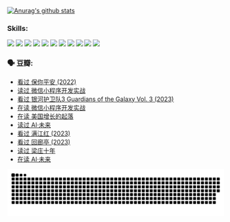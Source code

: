 
[![Anurag's github stats](https://github-readme-stats.vercel.app/api?username=w940853815)](https://github.com/anuraghazra/github-readme-stats)

### Skills:

<code><img height="32" src="https://cdn.jsdelivr.net/npm/simple-icons@v5/icons/python.svg"></code>
<code><img height="32" src="https://cdn.jsdelivr.net/npm/simple-icons@v5/icons/javascript.svg"></code>
<code><img height="32" src="https://cdn.jsdelivr.net/npm/simple-icons@v5/icons/django.svg"></code>
<code><img height="32" src="https://cdn.jsdelivr.net/npm/simple-icons@v5/icons/flask.svg"></code>
<code><img height="32" src="https://cdn.jsdelivr.net/npm/simple-icons@v5/icons/vuetify.svg"></code>
<code><img height="32" src="https://cdn.jsdelivr.net/npm/simple-icons@v5/icons/git.svg"></code>
<code><img height="32" src="https://cdn.jsdelivr.net/npm/simple-icons@v5/icons/docker.svg"></code>
<code><img height="32" src="https://cdn.jsdelivr.net/npm/simple-icons@v5/icons/postgresql.svg"></code>
<code><img height="32" src="https://cdn.jsdelivr.net/npm/simple-icons@v5/icons/elasticsearch.svg"></code>
<code><img height="32" src="https://cdn.jsdelivr.net/npm/simple-icons@v5/icons/macos.svg"></code>
<code><img height="32" src="https://cdn.jsdelivr.net/npm/simple-icons@v5/icons/linux.svg"></code>

### 🗣 豆瓣:

<!-- DOUBAN-ACTIVITIES:START -->
- [看过 保你平安‎ (2022)](https://www.douban.com/people/136069238/status/4239139510/?_i=84793498)
- [读过 微信小程序开发实战](https://www.douban.com/people/136069238/status/4237321528/?_i=84793498)
- [看过 银河护卫队3 Guardians of the Galaxy Vol. 3‎ (2023)](https://www.douban.com/people/136069238/status/4236631849/?_i=84793498)
- [在读 微信小程序开发实战](https://www.douban.com/people/136069238/status/4230177692/?_i=84793498)
- [在读 美国增长的起落](https://www.douban.com/people/136069238/status/4220055912/?_i=84793498)
- [读过 AI·未来](https://www.douban.com/people/136069238/status/4220054171/?_i=84793498)
- [看过 满江红‎ (2023)](https://www.douban.com/people/136069238/status/4219146433/?_i=84793498)
- [看过 回廊亭‎ (2023)](https://www.douban.com/people/136069238/status/4215992758/?_i=84793498)
- [读过 梁庄十年](https://www.douban.com/people/136069238/status/4206664969/?_i=84793498)
- [在读 AI·未来](https://www.douban.com/people/136069238/status/4206653520/?_i=84793498)
<!-- DOUBAN-ACTIVITIES:END -->


![Snake animation](https://raw.githubusercontent.com/w940853815/w940853815/output/github-contribution-grid-snake.svg)

<!--
**w940853815/w940853815** is a ✨ _special_ ✨ repository because its `README.md` (this file) appears on your GitHub profile.

Here are some ideas to get you started:

- 🔭 I’m currently working on ...
- 🌱 I’m currently learning ...
- 👯 I’m looking to collaborate on ...
- 🤔 I’m looking for help with ...
- 💬 Ask me about ...
- 📫 How to reach me: ...
- 😄 Pronouns: ...
- ⚡ Fun fact: ...
-->
